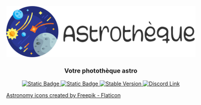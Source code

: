 <div align="center">
    <img src="img/astro-logo.png" alt="Logo" height="20%" />


<h3 align="center">Votre photothèque astro</h3>


  <a href="https://github.com/javalin/javalin/actions/workflows/main.yml">
    <img alt="Static Badge" src="https://img.shields.io/badge/Build-draft-orange">
  </a>
  <!--License badge-->
  <a href="https://github.com/javalin/javalin/blob/master/LICENSE">
    <img alt="Static Badge" src="https://img.shields.io/badge/License-MIT-blue">
  </a>
  <!--Maven central stable version badge-->
  <a href="https://central.sonatype.com/artifact/io.javalin/javalin">
    <img alt="Stable Version" src="https://img.shields.io/maven-central/v/io.javalin/javalin?label=stable">
  </a>
  <!--Discord badge-->
  <a href="https://discord.gg/sgak4e5NKv">
    <img alt="Discord Link" src="https://img.shields.io/badge/discord-javalin-blue?logo=discord&logoColor=white">
  </a>
</div>


<a href="https://www.flaticon.com/free-icons/astronomy" title="astronomy icons">Astronomy icons created by Freepik -
Flaticon</a>
   